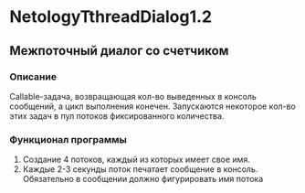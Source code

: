 # NetologyTthreadDialog1.2
##  Межпоточный диалог со счетчиком 

### Описание
Callable-задача, возвращающая кол-во выведенных в консоль сообщений, а цикл выполнения конечен. Запускаются некоторое кол-во этих задач в пул потоков фиксированного количества.

### Функционал программы
1. Создание 4 потоков, каждый из которых имеет свое имя.
2. Каждые 2-3 секунды поток печатает сообщение в консоль. Обязательно в сообщении должно фигурировать имя потока


